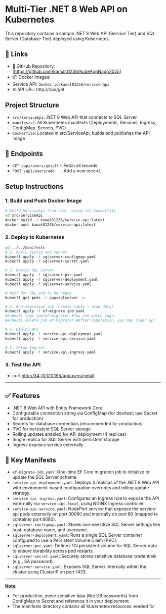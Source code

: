 # Multi-Tier .NET 8 Web API on Kubernetes

This repository contains a sample .NET 8 Web API (Service Tier) and SQL Server (Database Tier) deployed using Kubernetes.

## 🔗 Links
- 🐙 GitHub Repository: [https://github.com/kamal01236/KubeAppNagp2025]
- 📦 Docker Images:
- Service API: `docker.io/kamal01236/service-api`
- 🌐 API URL: http://<your-domain>/api/get

## Project Structure

- `src/ServiceApi`: .NET 8 Web API that connects to SQL Server
- `manifests/`: All Kubernetes manifests (Deployments, Services, Ingress, ConfigMap, Secrets, PVC)
- `Dockerfile`: Located in src/ServiceApi, builds and publishes the API image

## 🚀 Endpoints
- `GET /api/users/getall` – Fetch all records.
- `POST /api/users/add  ` – Add a new record.

## Setup Instructions

### 1. Build and Push Docker Image
```bash
# Build ServiceApi from root, using its Dockerfile
cd src/ServiceApi
docker build -t kamal01236/service-api:latest .
docker push kamal01236/service-api:latest
```

### 2. Deploy to Kubernetes
```bash
cd ../../manifests
# 1. Apply config and secret
kubectl apply -f sqlserver-configmap.yaml
kubectl apply -f sqlserver-secret.yaml

# 2. Deploy SQL Server
kubectl apply -f sqlserver-pvc.yaml
kubectl apply -f sqlserver-deployment.yaml
kubectl apply -f sqlserver-service.yaml

# Wait for SQL pod to be ready
kubectl get pods -l app=sqlserver -w

# 3. Run migration job (create table + seed data)
kubectl apply -f ef-migrate-job.yaml
#kubectl logs job/ef-migrator #You can watch logs:
#kubectl delete job ef-migrator #After completion, you may clean up:

# 4. Deploy API
kubectl apply -f service-api-deployment.yaml
kubectl apply -f service-api-service.yaml

# 5. Setup Ingress
kubectl apply -f service-api-ingress.yaml

```

### 3. Test the API

- curl http://34.70.120.195/api/users/getall  

---

## ✅ Features
- .NET 8 Web API with Entity Framework Core
- Configurable connection string via ConfigMap (for dev/test; use Secret for production)
- Secrets for database credentials (recommended for production)
- PVC for persistent SQL Server storage
- Rolling updates enabled for API deployment (4 replicas)
- Single replica for SQL Server with persistent storage
- Ingress exposes service externally

## 📁 Key Manifests

- `ef-migrate-job.yaml`: One-time EF Core migration job to initialize or update the SQL Server schema.
- `service-api-deployment.yaml`: Deploys 4 replicas of the .NET 8 Web API with environment-based configuration overrides and rolling update strategy.
- `service-api-ingress.yaml`: Configures an Ingress rule to expose the API externally via `service-api.local`, using NGINX ingress controller.
- `service-api-service.yaml`: NodePort service that exposes the service-api pods externally on port 30080 and internally on port 80 (mapped to container port 8080).
- `sqlserver-configmap.yaml`: Stores non-sensitive SQL Server settings like host, database name, and username.
- `sqlserver-deployment.yaml`: Runs a single SQL Server container configured to use a Persistent Volume Claim (PVC).
- `sqlserver-pvc.yaml`: Defines 1Gi persistent volume for SQL Server data to ensure durability across pod restarts.
- `sqlserver-secret.yaml`: Securely stores sensitive database credentials (e.g., SA password).
- `sqlserver-service.yaml`: Exposes SQL Server internally within the cluster using ClusterIP on port 1433.

---

**Note:**  
- For production, move sensitive data (like DB passwords) from ConfigMap to Secret and reference it in your deployment.
- The manifests directory contains all Kubernetes resources needed for